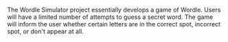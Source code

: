 The Wordle Simulator project essentially develops a game of Wordle. Users will have a limited number of attempts to guess a secret word. The game will inform the user whether certain letters are in the correct spot, incorrect spot, or don't appear at all. 
